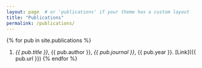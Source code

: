 ```yaml
---
layout: page  # or 'publications' if your theme has a custom layout
title: "Publications"
permalink: /publications/
---
```


{% for pub in site.publications %}
1. *{{ pub.title }}*, {{ pub.author }}, *{{ pub.journal }}*, {{ pub.year }}. [Link]({{ pub.url }})
{% endfor %}
